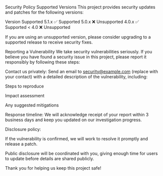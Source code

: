 Security Policy
Supported Versions
This project provides security updates and patches for the following versions:

Version	Supported
5.1.x	✅ Supported
5.0.x	❌ Unsupported
4.0.x	✅ Supported
< 4.0	❌ Unsupported

If you are using an unsupported version, please consider upgrading to a supported release to receive security fixes.

Reporting a Vulnerability
We take security vulnerabilities seriously. If you believe you have found a security issue in this project, please report it responsibly by following these steps:

Contact us privately:
Send an email to security@example.com (replace with your contact) with a detailed description of the vulnerability, including:

Steps to reproduce

Impact assessment

Any suggested mitigations

Response timeline:
We will acknowledge receipt of your report within 3 business days and keep you updated on our investigation progress.

Disclosure policy:

If the vulnerability is confirmed, we will work to resolve it promptly and release a patch.

Public disclosure will be coordinated with you, giving enough time for users to update before details are shared publicly.

Thank you for helping us keep this project safe!

